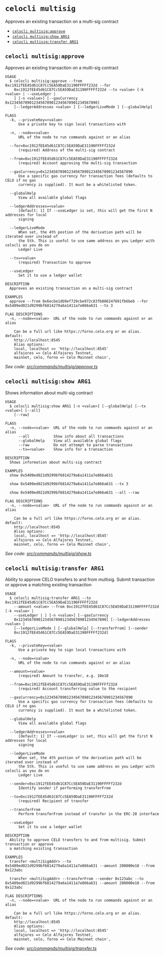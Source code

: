 `celocli multisig`
==================

Approves an existing transaction on a multi-sig contract

* [`celocli multisig:approve`](#celocli-multisigapprove)
* [`celocli multisig:show ARG1`](#celocli-multisigshow-arg1)
* [`celocli multisig:transfer ARG1`](#celocli-multisigtransfer-arg1)

## `celocli multisig:approve`

Approves an existing transaction on a multi-sig contract

```
USAGE
  $ celocli multisig:approve --from 0xc1912fEE45d61C87Cc5EA59DaE31190FFFFf232d --for
    0xc1912fEE45d61C87Cc5EA59DaE31190FFFFf232d --tx <value> [-k <value> | --useLedger |
    ] [-n <value>] [--gasCurrency 0x1234567890123456789012345678901234567890]
    [--ledgerAddresses <value> ] [--ledgerLiveMode ] [--globalHelp]

FLAGS
  -k, --privateKey=<value>
      Use a private key to sign local transactions with

  -n, --node=<value>
      URL of the node to run commands against or an alias

  --for=0xc1912fEE45d61C87Cc5EA59DaE31190FFFFf232d
      (required) Address of the multi-sig contract

  --from=0xc1912fEE45d61C87Cc5EA59DaE31190FFFFf232d
      (required) Account approving the multi-sig transaction

  --gasCurrency=0x1234567890123456789012345678901234567890
      Use a specific gas currency for transaction fees (defaults to CELO if no gas
      currency is supplied). It must be a whitelisted token.

  --globalHelp
      View all available global flags

  --ledgerAddresses=<value>
      [default: 1] If --useLedger is set, this will get the first N addresses for local
      signing

  --ledgerLiveMode
      When set, the 4th postion of the derivation path will be iterated over instead of
      the 5th. This is useful to use same address on you Ledger with celocli as you do on
      Ledger Live

  --tx=<value>
      (required) Transaction to approve

  --useLedger
      Set it to use a ledger wallet

DESCRIPTION
  Approves an existing transaction on a multi-sig contract

EXAMPLES
  approve --from 0x6ecbe1db9ef729cbe972c83fb886247691fb6beb --for 0x5409ed021d9299bf6814279a6a1411a7e866a631 --tx 3

FLAG DESCRIPTIONS
  -n, --node=<value>  URL of the node to run commands against or an alias

    Can be a full url like https://forno.celo.org or an alias. default:
    http://localhost:8545
    Alias options:
    local, localhost => 'http://localhost:8545'
    alfajores => Celo Alfajores Testnet,
    mainnet, celo, forno => Celo Mainnet chain',
```

_See code: [src/commands/multisig/approve.ts](https://github.com/celo-org/developer-tooling/tree/%40celo/celocli%407.0.1/packages/cli/src/commands/multisig/approve.ts)_

## `celocli multisig:show ARG1`

Shows information about multi-sig contract

```
USAGE
  $ celocli multisig:show ARG1 [-n <value>] [--globalHelp] [--tx <value>] [--all]
    [--raw]

FLAGS
  -n, --node=<value>  URL of the node to run commands against or an alias
      --all           Show info about all transactions
      --globalHelp    View all available global flags
      --raw           Do not attempt to parse transactions
      --tx=<value>    Show info for a transaction

DESCRIPTION
  Shows information about multi-sig contract

EXAMPLES
  show 0x5409ed021d9299bf6814279a6a1411a7e866a631

  show 0x5409ed021d9299bf6814279a6a1411a7e866a631 --tx 3

  show 0x5409ed021d9299bf6814279a6a1411a7e866a631 --all --raw

FLAG DESCRIPTIONS
  -n, --node=<value>  URL of the node to run commands against or an alias

    Can be a full url like https://forno.celo.org or an alias. default:
    http://localhost:8545
    Alias options:
    local, localhost => 'http://localhost:8545'
    alfajores => Celo Alfajores Testnet,
    mainnet, celo, forno => Celo Mainnet chain',
```

_See code: [src/commands/multisig/show.ts](https://github.com/celo-org/developer-tooling/tree/%40celo/celocli%407.0.1/packages/cli/src/commands/multisig/show.ts)_

## `celocli multisig:transfer ARG1`

Ability to approve CELO transfers to and from multisig. Submit transaction or approve a matching existing transaction

```
USAGE
  $ celocli multisig:transfer ARG1 --to 0xc1912fEE45d61C87Cc5EA59DaE31190FFFFf232d
    --amount <value> --from 0xc1912fEE45d61C87Cc5EA59DaE31190FFFFf232d [-k <value> |
    --useLedger | ] [-n <value>] [--gasCurrency
    0x1234567890123456789012345678901234567890] [--ledgerAddresses <value> ]
    [--ledgerLiveMode ] [--globalHelp] [--transferFrom] [--sender
    0xc1912fEE45d61C87Cc5EA59DaE31190FFFFf232d]

FLAGS
  -k, --privateKey=<value>
      Use a private key to sign local transactions with

  -n, --node=<value>
      URL of the node to run commands against or an alias

  --amount=<value>
      (required) Amount to transfer, e.g. 10e18

  --from=0xc1912fEE45d61C87Cc5EA59DaE31190FFFFf232d
      (required) Account transferring value to the recipient

  --gasCurrency=0x1234567890123456789012345678901234567890
      Use a specific gas currency for transaction fees (defaults to CELO if no gas
      currency is supplied). It must be a whitelisted token.

  --globalHelp
      View all available global flags

  --ledgerAddresses=<value>
      [default: 1] If --useLedger is set, this will get the first N addresses for local
      signing

  --ledgerLiveMode
      When set, the 4th postion of the derivation path will be iterated over instead of
      the 5th. This is useful to use same address on you Ledger with celocli as you do on
      Ledger Live

  --sender=0xc1912fEE45d61C87Cc5EA59DaE31190FFFFf232d
      Identify sender if performing transferFrom

  --to=0xc1912fEE45d61C87Cc5EA59DaE31190FFFFf232d
      (required) Recipient of transfer

  --transferFrom
      Perform transferFrom instead of transfer in the ERC-20 interface

  --useLedger
      Set it to use a ledger wallet

DESCRIPTION
  Ability to approve CELO transfers to and from multisig. Submit transaction or approve
  a matching existing transaction

EXAMPLES
  transfer <multiSigAddr> --to 0x5409ed021d9299bf6814279a6a1411a7e866a631 --amount 200000e18 --from 0x123abc

  transfer <multiSigAddr> --transferFrom --sender 0x123abc --to 0x5409ed021d9299bf6814279a6a1411a7e866a631 --amount 200000e18 --from 0x123abc

FLAG DESCRIPTIONS
  -n, --node=<value>  URL of the node to run commands against or an alias

    Can be a full url like https://forno.celo.org or an alias. default:
    http://localhost:8545
    Alias options:
    local, localhost => 'http://localhost:8545'
    alfajores => Celo Alfajores Testnet,
    mainnet, celo, forno => Celo Mainnet chain',
```

_See code: [src/commands/multisig/transfer.ts](https://github.com/celo-org/developer-tooling/tree/%40celo/celocli%407.0.1/packages/cli/src/commands/multisig/transfer.ts)_

